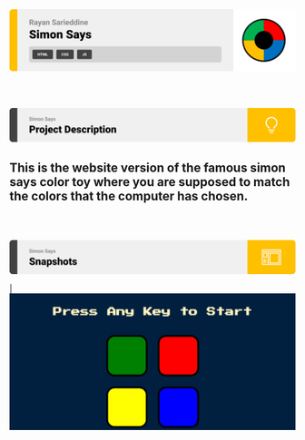 <img src="./readme/title1.svg"/>

<br><br>

<!-- project philosophy -->
<img src="./readme/title2.svg"/>

## This is the website version of the famous simon says color toy where you are supposed to match the colors that the computer has chosen.

<br><br>

<!-- Prototyping -->
<img src="./readme/title3.svg"/>

| ![Landing](./readme/demo.jpg)

